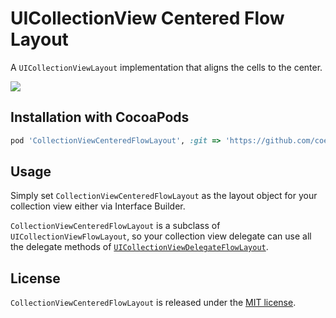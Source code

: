 UICollectionView Centered Flow Layout
=====================================

A `UICollectionViewLayout` implementation that aligns the cells to the center. 

<img src="https://raw.githubusercontent.com/coeur/CollectionViewCenteredFlowLayout/master/screenshot.png" />

## Installation with CocoaPods

```ruby
pod 'CollectionViewCenteredFlowLayout', :git => 'https://github.com/coeur/CollectionViewCenteredFlowLayout.git'
```

## Usage

Simply set `CollectionViewCenteredFlowLayout` as the layout object for your collection view either via Interface Builder.

`CollectionViewCenteredFlowLayout` is a subclass of `UICollectionViewFlowLayout`, so your collection view delegate can use all the delegate methods of [`UICollectionViewDelegateFlowLayout`](https://developer.apple.com/reference/uikit/uicollectionviewdelegateflowlayout).

## License

`CollectionViewCenteredFlowLayout` is released under the [MIT license](https://github.com/coeur/CollectionViewCenteredFlowLayout/blob/master/LICENSE).
